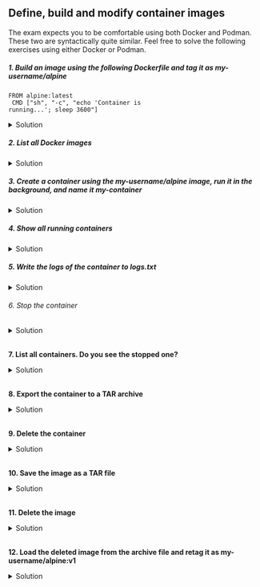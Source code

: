 ## Define, build and modify container images

The exam expects you to be comfortable using both Docker and Podman. These two are syntactically quite similar. Feel free to solve the following exercises using either Docker or Podman. <br>

##### 1. Build an image using the following Dockerfile and tag it as my-username/alpine

<code>FROM alpine:latest <br>
CMD ["sh", "-c", "echo 'Container is running...'; sleep 3600"]</code>

<details><summary>Solution</summary>
<p>

Create a Dockerfile that contains the code above, then run the following command:

```bash
docker build -t my-username/alpine .
```

</p>
</details>

##### 2. List all Docker images

<details><summary>Solution</summary>
<p>

```bash
docker image list
```

</p>
</details>


##### 3. Create a container using the my-username/alpine image, run it in the background, and name it my-container

<details><summary>Solution</summary>
<p>

```bash
docker run -d --name=my-container my-username/alpine:latest
```

</p>
</details>

##### 4. Show all running containers

<details><summary>Solution</summary>
<p>

```bash
docker ps
```

</p>
</details>

##### 5. Write the logs of the container to logs.txt

<details><summary>Solution</summary>
<p>

```bash
docker logs my-container > logs.txt
```

</p>
</details>

###### 6. Stop the container

<details><summary>Solution</summary>
<p>

```bash
docker stop my-container
```

</p>
</details>
<br>

**7. List all containers. Do you see the stopped one?**

<details><summary>Solution</summary>
<p>

```bash
docker ps -a
```

</p>
</details>
<br>

**8. Export the container to a TAR archive**

<details><summary>Solution</summary>
<p>

```bash
docker export my-container > my-container.tar
```

</p>
</details>
<br>

**9. Delete the container**

<details><summary>Solution</summary>
<p>

```bash
docker rm my-container
```

</p>
</details>
<br>

**10. Save the image as a TAR file**

<details><summary>Solution</summary>
<p>

```bash
docker save my-username/alpine:latest > my-image.tar
```

</p>
</details>
<br>

**11. Delete the image**

<details><summary>Solution</summary>
<p>

```bash
docker image rm my-username/alpine:latest
```

</p>
</details>
<br>

**12. Load the deleted image from the archive file and retag it as my-username/alpine:v1**

<details><summary>Solution</summary>
<p>

```bash
docker load < my-image.tar
docker tag my-username/alpine:latest my-username/alpine:v1
docker image list
```

</p>
</details>
<br>